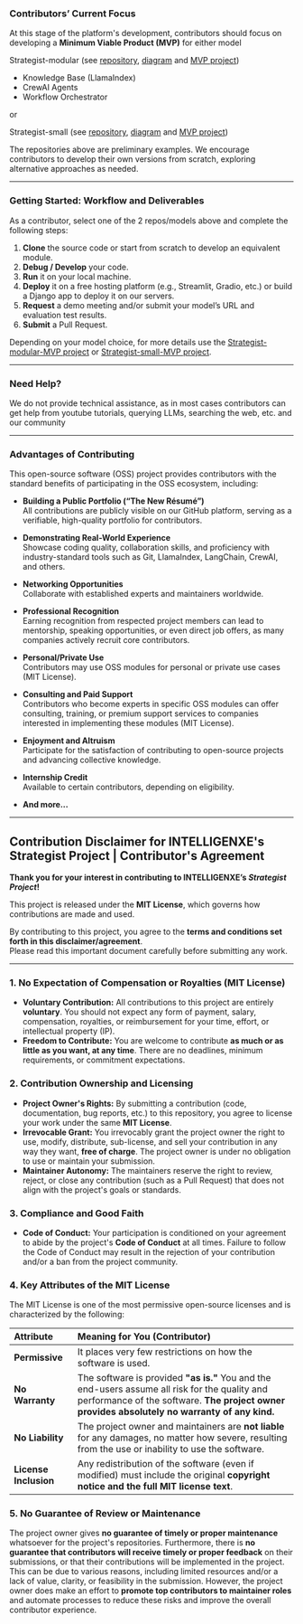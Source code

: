 ### Contributors’ Current Focus

At this stage of the platform's development, contributors should focus on developing a **Minimum Viable Product (MVP)** for either model

Strategist-modular (see [repository](https://github.com/intelligenxe/Strategist-modular/tree/main), [diagram](https://github.com/intelligenxe/Strategist-modular/blob/main/docs/GUIDE_2.md#full-integration-flow) and [MVP project](https://github.com/orgs/intelligenxe/projects/8))
- Knowledge Base (LlamaIndex) 
- CrewAI Agents  
- Workflow Orchestrator  

or

Strategist-small (see [repository](https://github.com/intelligenxe/Strategist-small/tree/main), [diagram](https://github.com/intelligenxe/Strategist-small/tree/main/docs#-workflow) and [MVP project](https://github.com/orgs/intelligenxe/projects/7)) 

The repositories above are preliminary examples. We encourage contributors to develop their own versions from scratch, exploring alternative approaches as needed.

---

### Getting Started: Workflow and Deliverables

As a contributor, select one of the 2 repos/models above and complete the following steps:

1. **Clone** the source code or start from scratch to develop an equivalent module.  
2. **Debug / Develop** your code.  
3. **Run** it on your local machine.  
4. **Deploy** it on a free hosting platform (e.g., Streamlit, Gradio, etc.) or build a Django app to deploy it on our servers.  
5. **Request** a demo meeting and/or submit your model’s URL and evaluation test results.  
6. **Submit** a Pull Request.  

Depending on your model choice, for more details use the [Strategist-modular-MVP project](https://github.com/orgs/intelligenxe/projects/8) or [Strategist-small-MVP project](https://github.com/orgs/intelligenxe/projects/7).

---

### Need Help?

We do not provide technical assistance, as in most cases contributors can get help from youtube tutorials, querying LLMs, searching the web, etc. and our community

---

### Advantages of Contributing

This open-source software (OSS) project provides contributors with the standard benefits of participating in the OSS ecosystem, including:

- **Building a Public Portfolio (“The New Résumé”)**  
  All contributions are publicly visible on our GitHub platform, serving as a verifiable, high-quality portfolio for contributors.  

- **Demonstrating Real-World Experience**  
  Showcase coding quality, collaboration skills, and proficiency with industry-standard tools such as Git, LlamaIndex, LangChain, CrewAI, and others.  

- **Networking Opportunities**  
  Collaborate with established experts and maintainers worldwide.  

- **Professional Recognition**  
  Earning recognition from respected project members can lead to mentorship, speaking opportunities, or even direct job offers, as many companies actively recruit core contributors.  

- **Personal/Private Use**  
  Contributors may use OSS modules for personal or private use cases (MIT License).  

- **Consulting and Paid Support**  
  Contributors who become experts in specific OSS modules can offer consulting, training, or premium support services to companies interested in implementing these modules (MIT License).  

- **Enjoyment and Altruism**  
  Participate for the satisfaction of contributing to open-source projects and advancing collective knowledge.  

- **Internship Credit**  
  Available to certain contributors, depending on eligibility.  

- **And more...**

---

## Contribution Disclaimer for INTELLIGENXE's Strategist Project | Contributor's Agreement

**Thank you for your interest in contributing to INTELLIGENXE’s _Strategist Project_!**  

This project is released under the **MIT License**, which governs how contributions are made and used.  

By contributing to this project, you agree to the **terms and conditions set forth in this disclaimer/agreement**.  
Please read this important document carefully before submitting any work.  

---

### 1. No Expectation of Compensation or Royalties (MIT License)

* **Voluntary Contribution:** All contributions to this project are entirely **voluntary**. You should not expect any form of payment, salary, compensation, royalties, or reimbursement for your time, effort, or intellectual property (IP).
* **Freedom to Contribute:** You are welcome to contribute **as much or as little as you want, at any time**. There are no deadlines, minimum requirements, or commitment expectations.

### 2. Contribution Ownership and Licensing

* **Project Owner's Rights:** By submitting a contribution (code, documentation, bug reports, etc.) to this repository, you agree to license your work under the same **MIT License**.
* **Irrevocable Grant:** You irrevocably grant the project owner the right to use, modify, distribute, sub-license, and sell your contribution in any way they want, **free of charge**. The project owner is under no obligation to use or maintain your submission.
* **Maintainer Autonomy:** The maintainers reserve the right to review, reject, or close any contribution (such as a Pull Request) that does not align with the project's goals or standards.

### 3. Compliance and Good Faith

* **Code of Conduct:** Your participation is conditioned on your agreement to abide by the project's **Code of Conduct** at all times. Failure to follow the Code of Conduct may result in the rejection of your contribution and/or a ban from the project community.

### 4. Key Attributes of the MIT License

The MIT License is one of the most permissive open-source licenses and is characterized by the following:

| Attribute | Meaning for You (Contributor) |
| :--- | :--- |
| **Permissive** | It places very few restrictions on how the software is used. |
| **No Warranty** | The software is provided **"as is."** You and the end-users assume all risk for the quality and performance of the software. **The project owner provides absolutely no warranty of any kind.** |
| **No Liability** | The project owner and maintainers are **not liable** for any damages, no matter how severe, resulting from the use or inability to use the software. |
| **License Inclusion** | Any redistribution of the software (even if modified) must include the original **copyright notice and the full MIT license text**. |

### 5. No Guarantee of Review or Maintenance

The project owner gives **no guarantee of timely or proper maintenance** whatsoever for the project's repositories. Furthermore, there is **no guarantee that contributors will receive timely or proper feedback** on their submissions, or that their contributions will be implemented in the project. This can be due to various reasons, including limited resources and/or a lack of value, clarity, or feasibility in the submission. However, the project owner does make an effort to **promote top contributors to maintainer roles** and automate processes to reduce these risks and improve the overall contributor experience.
